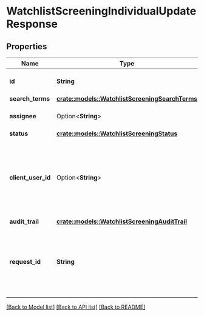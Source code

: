# WatchlistScreeningIndividualUpdateResponse

## Properties

Name | Type | Description | Notes
------------ | ------------- | ------------- | -------------
**id** | **String** | ID of the associated screening. | 
**search_terms** | [**crate::models::WatchlistScreeningSearchTerms**](WatchlistScreeningSearchTerms.md) |  | 
**assignee** | Option<**String**> | ID of the associated user. | 
**status** | [**crate::models::WatchlistScreeningStatus**](WatchlistScreeningStatus.md) |  | 
**client_user_id** | Option<**String**> | An identifier to help you connect this object to your internal systems. For example, your database ID corresponding to this object. | 
**audit_trail** | [**crate::models::WatchlistScreeningAuditTrail**](WatchlistScreeningAuditTrail.md) |  | 
**request_id** | **String** | A unique identifier for the request, which can be used for troubleshooting. This identifier, like all Plaid identifiers, is case sensitive. | 

[[Back to Model list]](../README.md#documentation-for-models) [[Back to API list]](../README.md#documentation-for-api-endpoints) [[Back to README]](../README.md)


